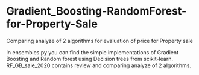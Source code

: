# Gradient_Boosting-RandomForest-for-Property-Sale
Comparing analyze of 2 algorithms for evaluation of price for Property sale

In ensembles.py you can find the simple implementations of Gradient Boosting and Random forest using Decision trees from scikit-learn.
RF_GB_sale_2020 contains review and comparing analyze of 2 algorithms.
